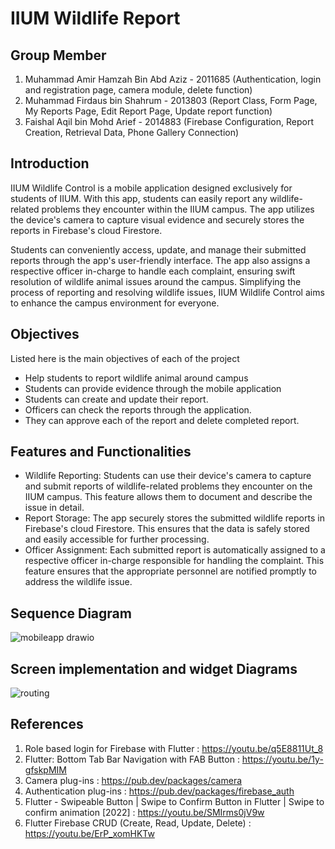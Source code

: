 <h1>IIUM Wildlife Report</h1>

<h2>Group Member</h2>

1. Muhammad Amir Hamzah Bin Abd Aziz - 2011685 (Authentication, login and registration page, camera module, delete function)
2. Muhammad Firdaus bin Shahrum - 2013803 (Report Class, Form Page, My Reports Page, Edit Report Page, Update report function)
3. Faishal Aqil bin Mohd Arief - 2014883 (Firebase Configuration, Report Creation, Retrieval Data, Phone Gallery Connection)


<h2>Introduction</h2>
IIUM Wildlife Control is a mobile application designed exclusively for students of IIUM. With this app, students can easily report any wildlife-related problems they encounter within the IIUM campus. The app utilizes the device's camera to capture visual evidence and securely stores the reports in Firebase's cloud Firestore. 

Students can conveniently access, update, and manage their submitted reports through the app's user-friendly interface. The app also assigns a respective officer in-charge to handle each complaint, ensuring swift resolution of wildlife animal issues around the campus. Simplifying the process of reporting and resolving wildlife issues, IIUM Wildlife Control aims to enhance the campus environment for everyone.

<h2>Objectives</h2>
Listed here is the main objectives of each of the project

+ Help students to report wildlife animal around campus
+ Students can provide evidence through the mobile application
+ Students can create and update their report.
+ Officers can check the reports through the application.
+ They can approve each of the report and delete completed report.

<h2>Features and Functionalities</h2>

+ Wildlife Reporting: Students can use their device's camera to capture and submit reports of wildlife-related problems they encounter on the IIUM campus. This feature allows them to document and describe the issue in detail.
+ Report Storage: The app securely stores the submitted wildlife reports in Firebase's cloud Firestore. This ensures that the data is safely stored and easily accessible for further processing.
+ Officer Assignment: Each submitted report is automatically assigned to a respective officer in-charge responsible for handling the complaint. This feature ensures that the appropriate personnel are notified promptly to address the wildlife issue.

<h2>Sequence Diagram</h2>

![mobileapp drawio](https://github.com/amoiiir/IIUMWildlifeReport/assets/101052053/fed87221-4991-4913-a543-97072a697880)

<h2>Screen implementation and widget Diagrams</h2>

![routing](https://github.com/amoiiir/IIUMWildlifeReport/assets/101052053/43257768-1e17-4031-9d2b-f3f8a128871b)

<h2>References</h2>

1. Role based login for Firebase with Flutter : https://youtu.be/q5E8811Ut_8
2. Flutter: Bottom Tab Bar Navigation with FAB Button : https://youtu.be/1y-gfskpMIM
3. Camera plug-ins : https://pub.dev/packages/camera
4. Authentication plug-ins : https://pub.dev/packages/firebase_auth
5. Flutter - Swipeable Button | Swipe to Confirm Button in Flutter | Swipe to confirm animation [2022] : https://youtu.be/SMIrms0jV9w
6. Flutter Firebase CRUD (Create, Read, Update, Delete) : https://youtu.be/ErP_xomHKTw



